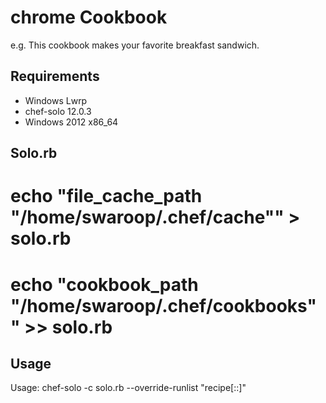 chrome Cookbook
===============
e.g.
This cookbook makes your favorite breakfast sandwich.

Requirements
------------
- Windows Lwrp
- chef-solo 12.0.3
- Windows 2012 x86_64

Solo.rb
-----

# echo "file_cache_path "/home/swaroop/.chef/cache"" > solo.rb
# echo "cookbook_path "/home/swaroop/.chef/cookbooks"" >> solo.rb

Usage
-----
Usage:  chef-solo -c solo.rb --override-runlist "recipe[<cookbook-name>::<recipe-name>]"
